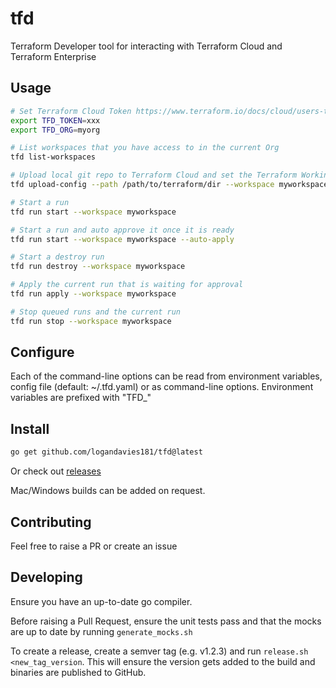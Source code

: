 # tfd

Terraform Developer tool for interacting with Terraform Cloud and Terraform Enterprise

## Usage

```sh
# Set Terraform Cloud Token https://www.terraform.io/docs/cloud/users-teams-organizations/api-tokens.html
export TFD_TOKEN=xxx
export TFD_ORG=myorg
```

```sh
# List workspaces that you have access to in the current Org
tfd list-workspaces

# Upload local git repo to Terraform Cloud and set the Terraform Working Directory to the path, relative to git root
tfd upload-config --path /path/to/terraform/dir --workspace myworkspace

# Start a run
tfd run start --workspace myworkspace

# Start a run and auto approve it once it is ready
tfd run start --workspace myworkspace --auto-apply

# Start a destroy run
tfd run destroy --workspace myworkspace

# Apply the current run that is waiting for approval
tfd run apply --workspace myworkspace

# Stop queued runs and the current run
tfd run stop --workspace myworkspace
```

## Configure

Each of the command-line options can be read from environment variables, config file (default: ~/.tfd.yaml) or as
command-line options. Environment variables are prefixed with "TFD_"

## Install

```sh
go get github.com/logandavies181/tfd@latest
```

Or check out [releases](https://github.com/logandavies181/tfd/releases)

Mac/Windows builds can be added on request.

## Contributing

Feel free to raise a PR or create an issue

## Developing

Ensure you have an up-to-date go compiler.

Before raising a Pull Request, ensure the unit tests pass and that the mocks are up to date by running
`generate_mocks.sh`

To create a release, create a semver tag (e.g. v1.2.3) and run `release.sh <new_tag_version`. This will ensure the
version gets added to the build and binaries are published to GitHub.
